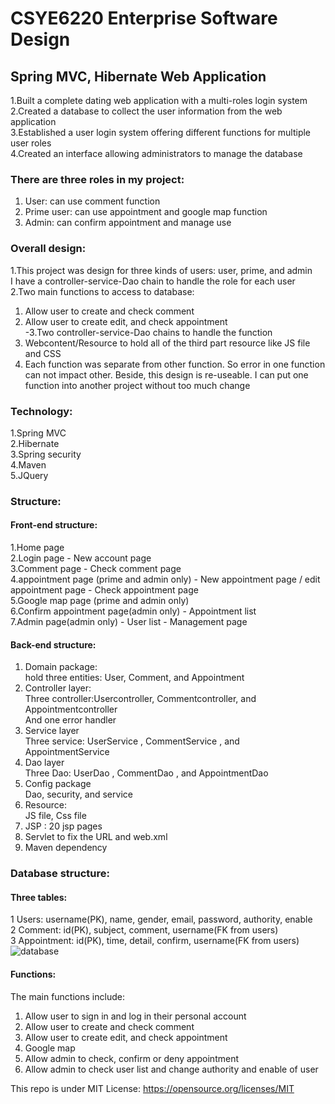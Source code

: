 # CSYE6220 Enterprise Software Design
## Spring MVC, Hibernate Web Application 						   	  
1.Built a complete dating web application with a multi-roles login system  
2.Created a database to collect the user information from the web application  
3.Established a user login system offering different functions for multiple user roles  
4.Created an interface allowing administrators to manage the database

  
### There are three roles in my project:
1. User: can use comment function  
2. Prime user: can use appointment and google map function  
3. Admin: can confirm appointment and manage use  

### Overall design:
1.This project was design for three kinds of users: user, prime, and admin  
I have a controller-service-Dao chain to handle the role for each user   
2.Two main functions to access to database:  
 1. Allow user to create and check comment  
 2. Allow user to create edit, and check appointment  
-3.Two controller-service-Dao chains to handle the function  
 1. Webcontent/Resource to hold all of the third part resource like JS file and CSS  
 2. Each function was separate from other function. So error in one function can not impact other. Beside, this design is re-useable. I can put one function into another project without too much change    

### Technology:
1.Spring MVC  
2.Hibernate  
3.Spring security  
4.Maven  
5.JQuery  

### Structure: 
#### Front-end structure:
1.Home page  
2.Login page - New account page  
3.Comment page - Check comment page  
4.appointment page (prime and admin only) - New appointment page / edit appointment page - Check appointment page  
5.Google map page (prime and admin only)  
6.Confirm appointment page(admin only) - Appointment list  
7.Admin page(admin only) - User list - Management page

#### Back-end structure:
1. Domain package:   
hold three entities: User, Comment, and Appointment  
2. Controller layer:  
Three controller:Usercontroller, Commentcontroller, and Appointmentcontroller  
And one error handler  
3. Service layer  
Three service: UserService , CommentService , and AppointmentService  
4. Dao layer  
Three Dao: UserDao , CommentDao , and AppointmentDao  
5. Config package  
Dao, security, and service  
6. Resource:  
JS file, Css file  
7. JSP : 20 jsp pages  
8. Servlet to fix the URL and web.xml  
9. Maven dependency  

### Database structure:
#### Three tables:
1 Users: username(PK), name, gender, email, password, authority, enable  
2 Comment: id(PK), subject, comment, username(FK from users)  
3 Appointment: id(PK), time, detail, confirm, username(FK from users)  
 ![database](https://github.com/gobackhuoxing/Dating-Web-CSYE6220/blob/master/picture/database.jpg)
 
#### Functions:
The main functions include:  
1. Allow user to sign in and log in their personal account  
2. Allow user to create and check comment  
3. Allow user to create edit, and check appointment  
4. Google map  
5. Allow admin to check, confirm or deny appointment  
6. Allow admin to check user list and change authority and enable of user  
  
This repo is under MIT License: https://opensource.org/licenses/MIT

